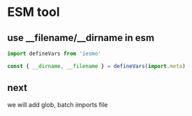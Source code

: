 # ESM tool

## use __filename/__dirname in esm

```js
import defineVars from 'iesmo'

const { __dirname, __filename } = defineVars(import.meta)
```

## next

we will add glob, batch imports file
